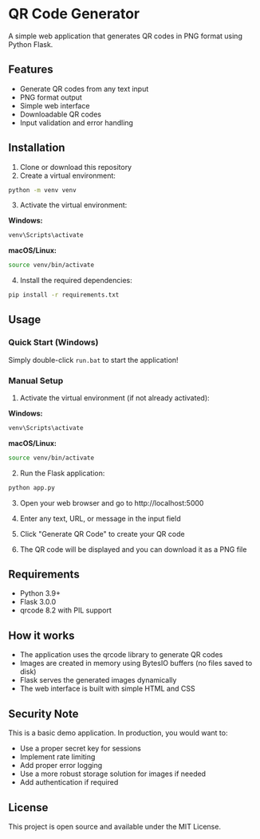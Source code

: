 ﻿# QR Code Generator

A simple web application that generates QR codes in PNG format using Python Flask.

## Features

- Generate QR codes from any text input
- PNG format output
- Simple web interface
- Downloadable QR codes
- Input validation and error handling

## Installation

1. Clone or download this repository
2. Create a virtual environment:

```bash
python -m venv venv
```

3. Activate the virtual environment:

**Windows:**
```bash
venv\Scripts\activate
```

**macOS/Linux:**
```bash
source venv/bin/activate
```

4. Install the required dependencies:

```bash
pip install -r requirements.txt
```

## Usage

### Quick Start (Windows)
Simply double-click `run.bat` to start the application!

### Manual Setup

1. Activate the virtual environment (if not already activated):

**Windows:**
```bash
venv\Scripts\activate
```

**macOS/Linux:**
```bash
source venv/bin/activate
```

2. Run the Flask application:

```bash
python app.py
```

3. Open your web browser and go to http://localhost:5000

4. Enter any text, URL, or message in the input field

5. Click "Generate QR Code" to create your QR code

6. The QR code will be displayed and you can download it as a PNG file

## Requirements

- Python 3.9+
- Flask 3.0.0
- qrcode 8.2 with PIL support

## How it works

- The application uses the qrcode library to generate QR codes
- Images are created in memory using BytesIO buffers (no files saved to disk)
- Flask serves the generated images dynamically
- The web interface is built with simple HTML and CSS

## Security Note

This is a basic demo application. In production, you would want to:
- Use a proper secret key for sessions
- Implement rate limiting
- Add proper error logging
- Use a more robust storage solution for images if needed
- Add authentication if required

## License

This project is open source and available under the MIT License.
